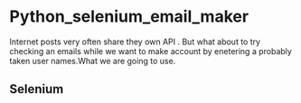 # **Python_selenium_email_maker**

Internet posts very often share they own API . But what about to try checking an emails while we want to make account by enetering a probably taken user names.What we are going to use.

## Selenium

